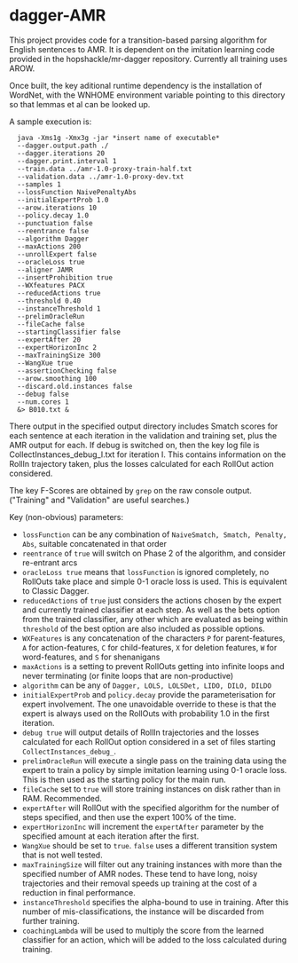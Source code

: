# dagger-AMR

This project provides code for a transition-based parsing algorithm for English sentences to AMR. It is dependent on the imitation learning code provided in the hopshackle/mr-dagger repository. Currently all training uses AROW.

Once built, the key aditional runtime dependency is the installation of WordNet, with the WNHOME environment variable pointing to this directory so that lemmas et al can be looked up.

A sample execution is:
```
  java -Xms1g -Xmx3g -jar *insert name of executable*
  --dagger.output.path ./ 
  --dagger.iterations 20 
  --dagger.print.interval 1 
  --train.data ../amr-1.0-proxy-train-half.txt 
  --validation.data ../amr-1.0-proxy-dev.txt 
  --samples 1 
  --lossFunction NaivePenaltyAbs 
  --initialExpertProb 1.0 
  --arow.iterations 10 
  --policy.decay 1.0 
  --punctuation false 
  --reentrance false 
  --algorithm Dagger
  --maxActions 200 
  --unrollExpert false 
  --oracleLoss true 
  --aligner JAMR 
  --insertProhibition true 
  --WXfeatures PACX 
  --reducedActions true 
  --threshold 0.40
  --instanceThreshold 1
  --prelimOracleRun
  --fileCache false 
  --startingClassifier false 
  --expertAfter 20 
  --expertHorizonInc 2 
  --maxTrainingSize 300 
  --WangXue true 
  --assertionChecking false
  --arow.smoothing 100 
  --discard.old.instances false 
  --debug false
  --num.cores 1 
  &> B010.txt &
```

There output in the specified output directory includes Smatch scores for each sentence at each iteration in the validation and training set, plus the AMR output for each. If debug is switched on, then the key log file is CollectInstances_debug_I.txt for iteration I. This contains information on the RollIn trajectory taken, plus the losses calculated for each RollOut action considered.

The key F-Scores are obtained by `grep` on the raw console output. ("Training" and "Validation" are useful searches.)

Key (non-obvious) parameters:
* `lossFunction` can be any combination of `NaiveSmatch, Smatch, Penalty, Abs`, suitable concatenated in that order
* `reentrance` of `true` will switch on Phase 2 of the algorithm, and consider re-entrant arcs
* `oracleLoss true` means that `lossFunction` is ignored completely, no RollOuts take place and simple 0-1 oracle loss is used. This is equivalent to Classic Dagger.
* `reducedActions` of `true` just considers the actions chosen by the expert and currently trained classifier at each step. As well as the bets option from the trained classifier, any other which are evaluated as being within `threshold` of the best option are also included as possible options.
* `WXFeatures` is any concatenation of the characters `P` for parent-features, `A` for action-features, `C` for child-features, `X` for deletion features, `W` for word-features, and `S` for shenanigans
* `maxActions` is a setting to prevent RollOuts getting into infinite loops and never terminating (or finite loops that are non-productive)
* `algorithm` can be any of `Dagger, LOLS, LOLSDet, LIDO, DILO, DILDO`
* `initialExpertProb` and `policy.decay` provide the parameterisation for expert involvement. The one unavoidable override to these is that the expert is always used on the RollOuts with probability 1.0 in the first iteration.
* `debug true` will output details of RollIn trajectories and the losses calculated for each RollOut option considered in a set of files starting `CollectInstances_debug_`.
* `prelimOracleRun` will execute a single pass on the training data using the expert to train a policy by simple imitation learning using 0-1 oracle loss. This is then used as the starting policy for the main run.
* `fileCache` set to `true` will store training instances on disk rather than in RAM. Recommended.
* `expertAfter` will RollOut with the specified algorithm for the number of steps specified, and then use the expert 100% of the time. 
* `expertHorizonInc` will increment the `expertAfter` parameter by the specified amount at each iteration after the first.
* `WangXue` should be set to `true`. `false` uses a different transition system that is not well tested.
* `maxTrainingSize` will filter out any training instances with more than the specified number of AMR nodes. These tend to have long, noisy trajectories and their removal speeds up training at the cost of a reduction in final performance.
* `instanceThreshold` specifies the alpha-bound to use in training. After this number of mis-classifications, the instance will be discarded from further training.
* `coachingLambda` will be used to multiply the score from the learned classifier for an action, which will be added to the loss calculated during training.


